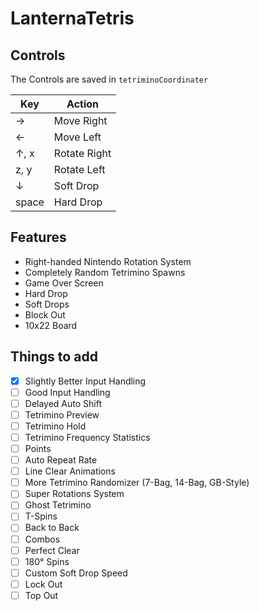 # LanternaTetris


## Controls
The Controls are saved in ```tetriminoCoordinater```

|Key|Action|
|---|---|
| → | Move Right|
| ← | Move Left|
| ↑, x | Rotate Right|
| z, y | Rotate Left|
| ↓ | Soft Drop|
| space | Hard Drop|


## Features
- Right-handed Nintendo Rotation System
- Completely Random Tetrimino Spawns
- Game Over Screen
- Hard Drop
- Soft Drops
- Block Out
- 10x22 Board


## Things to add
- [x] Slightly Better Input Handling
- [ ] Good Input Handling
- [ ] Delayed Auto Shift
- [ ] Tetrimino Preview
- [ ] Tetrimino Hold
- [ ] Tetrimino Frequency Statistics
- [ ] Points
- [ ] Auto Repeat Rate
- [ ] Line Clear Animations
- [ ] More Tetrimino Randomizer (7-Bag, 14-Bag, GB-Style)
- [ ] Super Rotations System
- [ ] Ghost Tetrimino
- [ ] T-Spins
- [ ] Back to Back
- [ ] Combos
- [ ] Perfect Clear
- [ ] 180° Spins
- [ ] Custom Soft Drop Speed
- [ ] Lock Out
- [ ] Top Out
